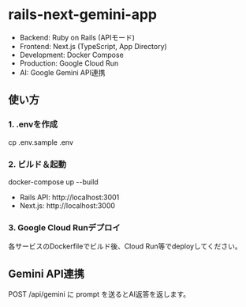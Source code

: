 # rails-next-gemini-app

- Backend: Ruby on Rails (APIモード)
- Frontend: Next.js (TypeScript, App Directory)
- Development: Docker Compose
- Production: Google Cloud Run
- AI: Google Gemini API連携

## 使い方

### 1. .envを作成
cp .env.sample .env

### 2. ビルド＆起動
docker-compose up --build

- Rails API: http://localhost:3001
- Next.js:   http://localhost:3000

### 3. Google Cloud Runデプロイ
各サービスのDockerfileでビルド後、Cloud Run等でdeployしてください。

## Gemini API連携

POST /api/gemini に prompt を送るとAI返答を返します。
